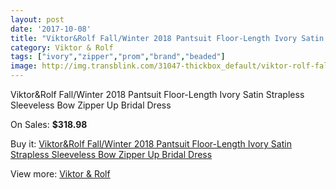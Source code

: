 ```yaml
---
layout: post
date: '2017-10-08'
title: "Viktor&Rolf Fall/Winter 2018 Pantsuit Floor-Length Ivory Satin Strapless Sleeveless Bow Zipper Up Bridal Dress"
category: Viktor & Rolf
tags: ["ivory","zipper","prom","brand","beaded"]
image: http://img.transblink.com/31047-thickbox_default/viktor-rolf-fall-winter-2018-pantsuit-floor-length-ivory-satin-strapless-sleeveless-bow-zipper-up-bridal-dress.jpg
---
```

Viktor&Rolf Fall/Winter 2018 Pantsuit Floor-Length Ivory Satin Strapless Sleeveless Bow Zipper Up Bridal Dress

On Sales: **$318.98**
<a href="https://www.transblink.com/en/viktor-rolf/10400-viktor-rolf-fall-winter-2018-pantsuit-floor-length-ivory-satin-strapless-sleeveless-bow-zipper-up-bridal-dress.html"><amp-img layout="responsive" width="600" height="600" src="//img.transblink.com/31047-thickbox_default/viktor-rolf-fall-winter-2018-pantsuit-floor-length-ivory-satin-strapless-sleeveless-bow-zipper-up-bridal-dress.jpg" alt="Viktor&Rolf Fall/Winter 2018 Pantsuit Floor-Length Ivory Satin Strapless Sleeveless Bow Zipper Up Bridal Dress 0" /></a>
<a href="https://www.transblink.com/en/viktor-rolf/10400-viktor-rolf-fall-winter-2018-pantsuit-floor-length-ivory-satin-strapless-sleeveless-bow-zipper-up-bridal-dress.html"><amp-img layout="responsive" width="600" height="600" src="//img.transblink.com/31050-thickbox_default/viktor-rolf-fall-winter-2018-pantsuit-floor-length-ivory-satin-strapless-sleeveless-bow-zipper-up-bridal-dress.jpg" alt="Viktor&Rolf Fall/Winter 2018 Pantsuit Floor-Length Ivory Satin Strapless Sleeveless Bow Zipper Up Bridal Dress 1" /></a>
<a href="https://www.transblink.com/en/viktor-rolf/10400-viktor-rolf-fall-winter-2018-pantsuit-floor-length-ivory-satin-strapless-sleeveless-bow-zipper-up-bridal-dress.html"><amp-img layout="responsive" width="600" height="600" src="//img.transblink.com/31049-thickbox_default/viktor-rolf-fall-winter-2018-pantsuit-floor-length-ivory-satin-strapless-sleeveless-bow-zipper-up-bridal-dress.jpg" alt="Viktor&Rolf Fall/Winter 2018 Pantsuit Floor-Length Ivory Satin Strapless Sleeveless Bow Zipper Up Bridal Dress 2" /></a>
<a href="https://www.transblink.com/en/viktor-rolf/10400-viktor-rolf-fall-winter-2018-pantsuit-floor-length-ivory-satin-strapless-sleeveless-bow-zipper-up-bridal-dress.html"><amp-img layout="responsive" width="600" height="600" src="//img.transblink.com/31048-thickbox_default/viktor-rolf-fall-winter-2018-pantsuit-floor-length-ivory-satin-strapless-sleeveless-bow-zipper-up-bridal-dress.jpg" alt="Viktor&Rolf Fall/Winter 2018 Pantsuit Floor-Length Ivory Satin Strapless Sleeveless Bow Zipper Up Bridal Dress 3" /></a>

Buy it: [Viktor&Rolf Fall/Winter 2018 Pantsuit Floor-Length Ivory Satin Strapless Sleeveless Bow Zipper Up Bridal Dress](https://www.transblink.com/en/viktor-rolf/10400-viktor-rolf-fall-winter-2018-pantsuit-floor-length-ivory-satin-strapless-sleeveless-bow-zipper-up-bridal-dress.html "Viktor&Rolf Fall/Winter 2018 Pantsuit Floor-Length Ivory Satin Strapless Sleeveless Bow Zipper Up Bridal Dress")

View more: [Viktor & Rolf](https://www.transblink.com/en/97-viktor-rolf "Viktor & Rolf")